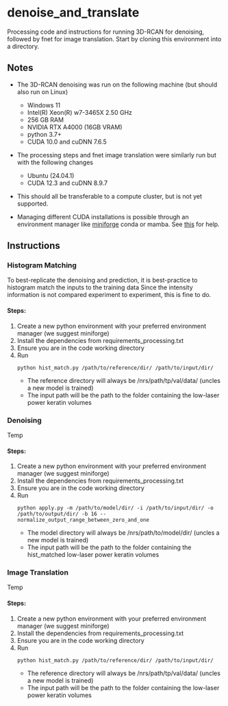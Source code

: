 # denoise_and_translate
Processing code and instructions for running 3D-RCAN for denoising, followed by fnet for image translation.
Start by cloning this environment into a directory.
## Notes
* The 3D-RCAN denoising was run on the following machine (but should also run on Linux)
    + Windows 11
    + Intel(R) Xeon(R) w7-3465X   2.50 GHz
    + 256 GB RAM
    + NVIDIA RTX A4000 (16GB VRAM)
    + python 3.7+
    + CUDA 10.0 and cuDNN 7.6.5 

* The processing steps and fnet image translation were similarly run but with the following changes
    + Ubuntu (24.04.1)
    + CUDA 12.3 and cuDNN 8.9.7

* This should all be transferable to a compute cluster, but is not yet supported.
* Managing different CUDA installations is possible through an environment manager like [miniforge](https://mamba.readthedocs.io/en/latest/installation/mamba-installation.html) conda or mamba. 
See [this](https://hamel.dev/notes/cuda.html) for help.

## Instructions
### Histogram Matching
To best-replicate the denoising and prediction, it is best-practice to histogram match the inputs to the training data
Since the intensity information is not compared experiment to experiment, this is fine to do.

#### Steps: 
1. Create a new python environment with your preferred environment manager (we suggest miniforge)
2. Install the dependencies from requirements_processing.txt
3. Ensure you are in the code working directory
4. Run 
    ```
    python hist_match.py /path/to/reference/dir/ /path/to/input/dir/
    ```
    * The reference directory will always be /nrs/path/tp/val/data/ (uncles a new model is trained)
    * The input path will be the path to the folder containing the low-laser power keratin volumes

### Denoising
Temp

#### Steps: 
1. Create a new python environment with your preferred environment manager (we suggest miniforge)
2. Install the dependencies from requirements_processing.txt
3. Ensure you are in the code working directory
4. Run 
    ```
    python apply.py -m /path/to/model/dir/ -i /path/to/input/dir/ -o /path/to/output/dir/ -b 16 --normalize_output_range_between_zero_and_one
    ```
    * The model directory will always be /nrs/path/to/model/dir/ (uncles a new model is trained)
    * The input path will be the path to the folder containing the hist_matched low-laser power keratin volumes

### Image Translation
Temp

#### Steps: 
1. Create a new python environment with your preferred environment manager (we suggest miniforge)
2. Install the dependencies from requirements_processing.txt
3. Ensure you are in the code working directory
4. Run 
    ```
    python hist_match.py /path/to/reference/dir/ /path/to/input/dir/
    ```
    * The reference directory will always be /nrs/path/tp/val/data/ (uncles a new model is trained)
    * The input path will be the path to the folder containing the low-laser power keratin volumes
